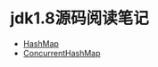 # jdk1.8源码阅读笔记
- [HashMap](./java/util/HashMap.md)
- [ConcurrentHashMap](./java/util/concurrent/ConcurrentHashMap.md)

